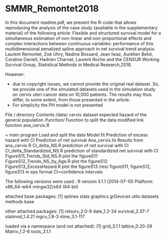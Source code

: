 # SMMR_Remontet2018

In this document readme.pdf, we present the R-code that allows reproducing the analysis of the case study (available in the supplementary material) of the following article:
Flexible and structured survival model for a simultaneous estimation of non-linear and non-proportional effects and complex interactions between continuous variables: performance of this multidimensional penalized spline approach in net survival trend analysis.
Laurent Remontet, Zoé Uhry, Nadine Bossard, Jean Iwaz, Aurélien Belot, Coraline Danieli, Hadrien Charvat, Laurent Roche and the CENSUR Working Survival Group, Statistical Methods in Medical Research,2018.


However:
-	due to copyright issues, we cannot provide the original real dataset. So, we provide one of the simulated datasets used in the simulation study on cervix uteri cancer data on 10,000 patients. The results may thus differ, to some extent, from those presented in the article.
-	For simplicity the PH model is not presented


File / directory	Contents
/data/	cervix dataset 
expected hazard of the general population
/function/	Function to split the data
modified link function
ana_cervix.R

= main program	Load and split the data
Model fit
Prediction of excess hazard with CI
Prediction of net survival
Ana_cervix.lis	Results from ana_cervix.R
CI_delta_NS.R	prediction of net survival with CI
CI_delta_Standardized_NS.R	prediction of standardized net survival with CI
FigureS11_Trends_Std_NS.R	plot the figureS11
FigureS12_Trends_NS_by_Age.R	plot the figureS12
FigureS13_ExcessHazard.R	plot the figureS13
/res/	figureS11, figureS12, figureS13 in eps format
CI=confidence intervals

The following versions were used :
R version 3.1.1 (2014-07-10)
Platform: x86_64-w64-mingw32/x64 (64-bit)

attached base packages:
[1] splines   stats     graphics  grDevices utils     datasets  methods   base     

other attached packages:
[1] relsurv_2.0-9   date_1.2-34     survival_2.37-7 statmod_1.4.21  mgcv_1.8-3      nlme_3.1-117   

loaded via a namespace (and not attached):
[1] grid_3.1.1      lattice_0.20-29 Matrix_1.2-6    tools_3.1.1    
